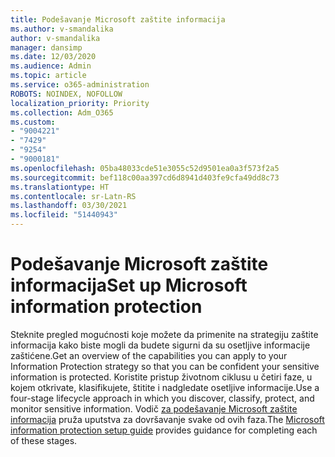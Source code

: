 ```yaml
---
title: Podešavanje Microsoft zaštite informacija
ms.author: v-smandalika
author: v-smandalika
manager: dansimp
ms.date: 12/03/2020
ms.audience: Admin
ms.topic: article
ms.service: o365-administration
ROBOTS: NOINDEX, NOFOLLOW
localization_priority: Priority
ms.collection: Adm_O365
ms.custom:
- "9004221"
- "7429"
- "9254"
- "9000181"
ms.openlocfilehash: 05ba48033cde51e3055c52d9501ea0a3f573f2a5
ms.sourcegitcommit: bef118c00aa397cd6d8941d403fe9cfa49dd8c73
ms.translationtype: HT
ms.contentlocale: sr-Latn-RS
ms.lasthandoff: 03/30/2021
ms.locfileid: "51440943"
---
```

# <a name="set-up-microsoft-information-protection"></a><span data-ttu-id="6790f-102">Podešavanje Microsoft zaštite informacija</span><span class="sxs-lookup"><span data-stu-id="6790f-102">Set up Microsoft information protection</span></span>

<span data-ttu-id="6790f-103">Steknite pregled mogućnosti koje možete da primenite na strategiju zaštite informacija kako biste mogli da budete sigurni da su osetljive informacije zaštićene.</span><span class="sxs-lookup"><span data-stu-id="6790f-103">Get an overview of the capabilities you can apply to your Information Protection strategy so that you can be confident your sensitive information is protected.</span></span> <span data-ttu-id="6790f-104">Koristite pristup životnom ciklusu u četiri faze, u kojem otkrivate, klasifikujete, štitite i nadgledate osetljive informacije.</span><span class="sxs-lookup"><span data-stu-id="6790f-104">Use a four-stage lifecycle approach in which you discover, classify, protect, and monitor sensitive information.</span></span> <span data-ttu-id="6790f-105">Vodič [za podešavanje Microsoft zaštite informacija](https://go.microsoft.com/fwlink/?linkid=2146619) pruža uputstva za dovršavanje svake od ovih faza.</span><span class="sxs-lookup"><span data-stu-id="6790f-105">The [Microsoft information protection setup guide](https://go.microsoft.com/fwlink/?linkid=2146619) provides guidance for completing each of these stages.</span></span>
